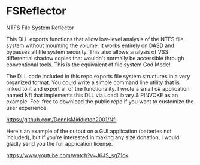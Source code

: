 # FSReflector
NTFS File System Reflector

This DLL exports functions that allow low-level analysis of the NTFS file system without mounting the volume.  It works entirely on DASD and bypasses all file system security.  This also allows analysis of VSS differential shadow copies that wouldn't normally be accessible through conventional tools.  This is the equivalent of file system God Mode!

The DLL code included in this repo exports file system structures in a very organized format.  You could write a simple command line utility that is linked to it and export all of the functionality.  I wrote a small c# application named Nfi that implements this DLL via LoadLibrary & PINVOKE as an example.  Feel free to download the public repo if you want to customize the user experience.

https://github.com/DennisMiddleton2001/Nfi

Here's an example of the output on a GUI application (batteries not included), but if you're interested in making any size donation, I would gladly send you the full application license.

https://www.youtube.com/watch?v=J6JS_sg71ok


